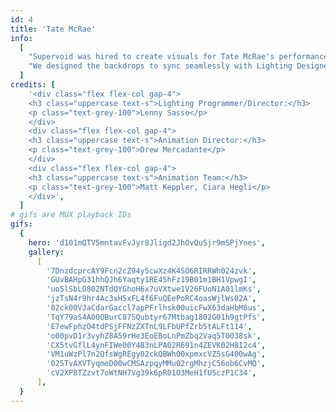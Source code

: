 ```yaml
---
id: 4
title: 'Tate McRae'
info:
  [
    "Supervoid was hired to create visuals for Tate McRae's performance at Made In America Festival 2022. Our aim was to craft moody and atmospheric content, punctuated with bursts of passion and energy. We blended modern motion graphics with grungy textures and 70s-era psychedelic visual art styles like liquid light shows and analog video synthesis. The result was a dynamic and immersive experience that perfectly complemented Tate's powerful performance.",
    "We designed the backdrops to sync seamlessly with Lighting Designer Lenny Sasso's lighting cues, and used Notch to create custom camera effects that matched the color scheme and intensity of the visuals. This coordination ensured that every moment on stage was visually cohesive and impactful.",
  ]
credits: [
    '<div class="flex flex-col gap-4">
    <h3 class="uppercase text-s">Lighting Programmer/Director:</h3>
    <p class="text-grey-100">Lenny Sasso</p>
    </div>
    <div class="flex flex-col gap-4">
    <h3 class="uppercase text-s">Animation Director:</h3>
    <p class="text-grey-100">Drew Mercadante</p>
    </div>
    <div class="flex flex-col gap-4">
    <h3 class="uppercase text-s">Animation Team:</h3>
    <p class="text-grey-100">Matt Keppler, Ciara Hegli</p>
    </div>',
  ]
# gifs are MUX playback IDs
gifs:
  {
    hero: 'd101mQTV5mntavFvJyr8Jligd2JhOvQuSjr9mSPjYnes',
    gallery:
      [
        '7DnzdcprcAY9Fcn2cZ94y5cwXz4K4SO6RIRRWh024zvk',
        'GUvBAHpG31hhQJh6Yaqty1RE45hFz19B01m1BH1VpwgI',
        'uo5lSbLO802NTdQYGhoH6x7uVXtwe1V26FUoN1A01lmKs',
        'jzTsN4r9hr4Ac3xH5xFL4f6FuQEePoRC4oasWjlWs02A',
        '02ck00VJaCdarGaccl7apPFrlhsk00uicFwX63daHbM8us',
        'TqY79aS4A00OBurC87SQubtyr67Mtbag1802G01h9gtPfs',
        'E7ewFphzO4tdPSjFFNzZXTnL9LFbUPfZrb5tALFt114',
        'o00pvD1r3vyhZ8A59rHe3EoEBoLnPmZbq2Vaq5T0038sk',
        'CX5tvGflL4ynFIWe00Y4B3nLPA02R691n4ZEVK02H8I2c4',
        'VM1uWzPl7n2QfsWgREgy02ckQBWh00xpmxcVZ5sG400wAg',
        '025TvAXVTyqmeD00wCMSAzpqyMMu02rgMhzjC56ob6CvMQ',
        'cV2XP8TZzvt7oWtNH7Vg39k6pR01O3MeH1fUSczP1C34',
      ],
  }
---
```

